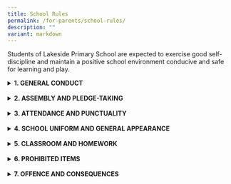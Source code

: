 ```yaml
---
title: School Rules
permalink: /for-parents/school-rules/
description: ""
variant: markdown
---
```

<span style="background-color: initial; font-size: 1em;">Students of Lakeside Primary School are expected to exercise good self-discipline and maintain a positive school environment conducive and safe for learning and play.</span>
	
<details><summary><b>1. GENERAL CONDUCT</b></summary>

<li>1.1 Lakeside Primary students live up to the School Values of</li>

<table style="width: 773px;">
<tbody class="" style="margin: 0px; outline: 0px; padding: 0px;">	
<tr>
<td><b>L</b>ove</td>
<td>: Care for one another;</td>
</tr>
<tr>
<td><b>P</b>erseverance</td>
<td>: Persevere to achieve their goals;</td>
</tr>	
<tr>
<td><b>R</b>epect</td>
<td>: Understand and respect others;</td>
</tr>
<tr>
<td><b>I</b>ntegrity</td>
<td>: Be honest and truthful at all times;</td>
</tr>
<tr>
<td><b>D</b>iligence</td>
<td>: Work diligently and take pride in their work and accomplishments;</td>
</tr>
<tr>
<td><b>E</b>xcellence</td>
<td>: </td>
</tr>
</tbody>
</table>


<li>1.2 All students are courteous and greet the Principal, Vice-Principals, staff and all visitors to the school with the ‘Lakeside Bow’.</li>
</details><br>
<details><summary><b>2. ASSEMBLY AND PLEDGE-TAKING</b></summary>

<li>2.1 Students who are Singapore citizens must sing the National Anthem and take the Pledge. Students will take the Pledge with the right fist placed over the heart.</li>
<li>2.2 All students should stand at attention during the singing of the National Anthem and the taking of the Pledge.</li>
</details><br>
<details><summary><b>3. ATTENDANCE AND PUNCTUALITY</b></summary>


<li>3.1 Students are expected to be regular in their attendance. Students who are absent must produce a Medical Certificate or a letter of explanation from parents on the day they return to school.
</li>
<li>3.2 On the day of a test or an examination, only Medical Certificates will be accepted to cover the student’s absence. Parents/Guardians are requested to reschedule their child’s/ward’s non-school-based assessments such as piano examinations should they clash with school assessments.
</li>
<li>3.3 Absence from school without any valid reason is a major school offence. Reasons for absence that are not valid include oversleeping and wilful absence from school.
</li>
<li>3.4 Parents/Guardians who wish to take their child/ward overseas for holidays and/or to attend to personal matters are to do so during the school vacations.
</li>
<li>3.5 Parents/Guardians will be contacted by the school if their child is ill and has to be taken home or to the doctor. Parents/Guardians must be present to accompany and sign out their child in order for him/her to leave the school. Prior approval must be obtained at the General Office for leaving school before dismissal time.
</li>
<li>3.6 For safety reasons, students are not allowed to leave the school during lunch time unless parents’ letters of request are given to the form teachers. Students are strongly encouraged to eat in the school canteen.</li></details>
<br>
<details><summary><b>4. SCHOOL UNIFORM AND GENERAL APPEARANCE</b></summary>
	
<li>4.1 Students are to wear the prescribed school uniform. Any modification to the school uniform is not allowed.</li>
<li>4.2 Students are to observe closely the guidelines on school attire and personal appearance. Regular spot checks will be conducted to ensure compliance</li>
<li>4.3 School Attire</li>
<ul>
<li>Students are to wear clean attire, socks and shoes.</li>
<li>Name tags must be affixed on the school uniform and PE t-shirt above the school crest.</li>
<li>Students are to wear black socks and black shoes with no distinct logos, brand names and patterns. No accessories are to be used to fasten shoelaces.</li>
<li>On days with PE lessons, CCA, PAL lessons and/or sports activities, students are to report in their school T-shirts and shorts.</li>
</ul>
<li>4.4Personal Appearance and Grooming</li>
<ul>
<li>Students must be neat in appearance.</li>
<li>Where needed, glasses with prescribed lens should be worn. Glass frames should not be fanciful or outlandish.</li>
<li>Students are to keep their nails short. Long or varnished nails are not allowed.
</li>
<li>For Boys</li>
<ul>
<li>Hair is combed neatly without the use of gel. Forehead is not covered by long fringes.</li>
<li>Hair must not cover the ears at the side.</li>
<li>Hair is sloped and does not touch the collar at the back.</li>
<li>No fanciful hairstyles such as dyed/coloured/highlighted/spiky hair.</li>
<li>Face is clean shaven with no facial hair</li>
</ul>
<li>For Girls</li>
<ul>
<li>Hair is kept neat and tidy, away from the face either by keeping it short or with the use of black or dark blue hair accessories.</li>
<li>Hair that is of shoulder length or longer is tied up. Long fringe is pinned or tied up.</li>
<li>Hair is of natural colour. Coloured, dyed or highlighted hair is not allowed.</li>
<li>Use only one pair of small and plain dark blue or black ear studs.</li>
</ul>
</ul>
</details><br>
<details><summary><b>5. CLASSROOM AND HOMEWORK</b></summary>

<li>5.1 Students are to wear the Out-of-Class Permission Pass when they are out of the classroom during lessons.</li>
<li>5.2 Students are to observe care and proper use of school property, which includes:</li>

<ul>
<li>keeping classrooms clean, tidy and litter-free.</li>
<li>switching off classroom lights, fans, visualisers, projectors and/or air-conditioners when they are not in use.</li>
<li>setting all air-conditioners at 25<sup>o</sup>C.</li>
</ul>
<li>5.3 Students are to ensure that quality assignments are submitted on time</li>
</details><br>
<details><summary><b>6. PROHIBITED ITEMS</b></summary>
	
<li>6.1 Students are not to bring any recreational items like toys, cards and electronic devices to school. Selling of items to peers is also not allowed.</li>
<li>6.2 Students are not allowed to have in their possession any weapon. They are also not allowed to bring or to be found in possession of any dangerous or weapon-like items including penknives.</li>
</details><br>
<details><summary><b>7. OFFENCE AND CONSEQUENCES</b></summary>
<b><br></b>

<table style="border: 1px solid rgb(42, 42, 42); width: 817px; height: 438px;"><tbody><tr>
<td style="padding: 8px; text-align: center; vertical-align: middle; border: 1px solid rgb(42, 42, 42);width: 403px;">OFFENCES</td>
<td style="padding: 8px; text-align: center; vertical-align: middle; border: 1px solid rgb(42, 42, 42);width: 403px;">CONSEQUENCES</td></tr>
<tr>
<td style="width: 60px; padding: 8px; text-align: left; vertical-align: top; border: 1px solid rgb(42, 42, 42);">Examples:<br><ul>Littering<br>Late coming<br>Improper attire and grooming<br>Not doing assignments<br>Failing to bring classroom materials<br><b>Theft</b><br>Bullying<sup style="color:red;">1</sup><br>Cyberbullying<br>Fighting<br><b>Vandalism</b><br>Use of vulgarities<br>Cheating in tests/examinations<br>Open defiance/Disruptive behaviour<br>Truancy and leaving school grounds without permission</ul></td>
<td style="width: 60px; padding: 8px; text-align: left; vertical-align: top; border: 1px solid rgb(42, 42, 42);">Includes:<br><ul>Warning (Verbal/Written)<br>Parental involvement<br>Counselling<br>Loss of privileges which may include confiscation of mobile phones for purposes including investigations.<br>Compensation (for damage of public/personal property)<br>Corrective Work Order<br>Recess Detention<br><b>Suspension</b><br>Caning<br>Fair or Poor Conduct Grade<sup style="color:red;">2<br></sup>Referral to external agencies</ul></td></tr></tbody></table>

<br>
<b><i>These lists are non-exhaustive.</i></b>
<br>
<span style="color:red;"><sup>1 </sup></span>Bullying involves hurting or intimidating others repeatedly to deliberately cause harm, distress or humiliation. It can be physical, verbal or relational/social in nature.
<br>
<span style="color:red;"><sup>2 </sup></span> The conduct grade will affect the pupil’s eligibility for awards such as the Edusave Awards at the end of the year.
</details>